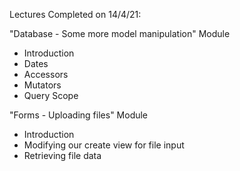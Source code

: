 Lectures Completed on 14/4/21:

"Database - Some more model manipulation" Module
* Introduction
* Dates
* Accessors
* Mutators
* Query Scope

"Forms - Uploading files" Module
* Introduction
* Modifying our create view for file input
* Retrieving file data
